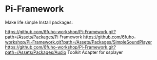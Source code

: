 # Pi-Framework
Make life simple
Install packages:

https://github.com/6fuho-workshop/Pi-Framework.git?path=/Assets/Packages/Pi Framework
https://github.com/6fuho-workshop/Pi-Framework.git?path=/Assets/Packages/SimpleSoundPlayer
https://github.com/6fuho-workshop/Pi-Framework.git?path=/Assets/Packages/Audio Toolkit Adapter for ssplayer
